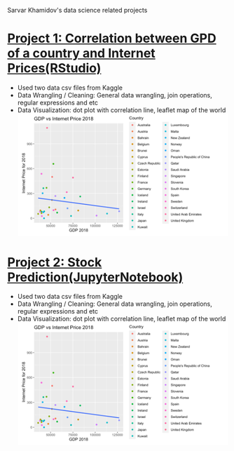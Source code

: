 Sarvar Khamidov's data science related projects

# [Project 1: Correlation between GPD of a country and Internet Prices(RStudio)](https://github.com/khsarvar/Sarvar-Khamidov-portfolio/tree/main/r-projects)
* Used two data csv files from Kaggle
* Data Wrangling / Cleaning: General data wrangling, join operations, regular expressions and etc
* Data Visualization: dot plot with correlation line, leaflet map of the world
![](/pictures/GDP:IP-result.png)

# [Project 2: Stock Prediction(JupyterNotebook)](https://github.com/khsarvar/Sarvar-Khamidov-portfolio/blob/main/JupyterProjects/StockPrediction.ipynb)
* Used two data csv files from Kaggle
* Data Wrangling / Cleaning: General data wrangling, join operations, regular expressions and etc
* Data Visualization: dot plot with correlation line, leaflet map of the world
![](/pictures/GDP:IP-result.png)
